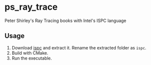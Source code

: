 # ps_ray_trace
Peter Shirley's Ray Tracing books with Intel's ISPC language

## Usage
1. Download [ispc](https://github.com/ispc/ispc) and extract it. Rename the extracted folder as ```ispc```.
2. Build with CMake.
3. Run the executable.

